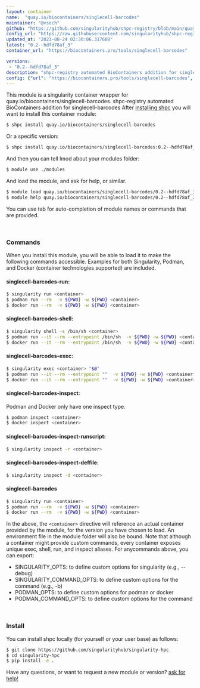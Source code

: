 ```yaml
---
layout: container
name:  "quay.io/biocontainers/singlecell-barcodes"
maintainer: "@vsoch"
github: "https://github.com/singularityhub/shpc-registry/blob/main/quay.io/biocontainers/singlecell-barcodes/container.yaml"
config_url: "https://raw.githubusercontent.com/singularityhub/shpc-registry/main/quay.io/biocontainers/singlecell-barcodes/container.yaml"
updated_at: "2023-08-24 02:30:06.317608"
latest: "0.2--hdfd78af_3"
container_url: "https://biocontainers.pro/tools/singlecell-barcodes"

versions:
 - "0.2--hdfd78af_3"
description: "shpc-registry automated BioContainers addition for singlecell-barcodes"
config: {"url": "https://biocontainers.pro/tools/singlecell-barcodes", "maintainer": "@vsoch", "description": "shpc-registry automated BioContainers addition for singlecell-barcodes", "latest": {"0.2--hdfd78af_3": "sha256:9d4c02a1269dde0d71797edf36af90ef02d9bd63587f1a5323274ac43c21ffd9"}, "tags": {"0.2--hdfd78af_3": "sha256:9d4c02a1269dde0d71797edf36af90ef02d9bd63587f1a5323274ac43c21ffd9"}, "docker": "quay.io/biocontainers/singlecell-barcodes"}
---
```


This module is a singularity container wrapper for quay.io/biocontainers/singlecell-barcodes.
shpc-registry automated BioContainers addition for singlecell-barcodes
After [installing shpc](#install) you will want to install this container module:


```bash
$ shpc install quay.io/biocontainers/singlecell-barcodes
```

Or a specific version:

```bash
$ shpc install quay.io/biocontainers/singlecell-barcodes:0.2--hdfd78af_3
```

And then you can tell lmod about your modules folder:

```bash
$ module use ./modules
```

And load the module, and ask for help, or similar.

```bash
$ module load quay.io/biocontainers/singlecell-barcodes/0.2--hdfd78af_3
$ module help quay.io/biocontainers/singlecell-barcodes/0.2--hdfd78af_3
```

You can use tab for auto-completion of module names or commands that are provided.

<br>

### Commands

When you install this module, you will be able to load it to make the following commands accessible.
Examples for both Singularity, Podman, and Docker (container technologies supported) are included.

#### singlecell-barcodes-run:

```bash
$ singularity run <container>
$ podman run --rm  -v ${PWD} -w ${PWD} <container>
$ docker run --rm  -v ${PWD} -w ${PWD} <container>
```

#### singlecell-barcodes-shell:

```bash
$ singularity shell -s /bin/sh <container>
$ podman run --it --rm --entrypoint /bin/sh  -v ${PWD} -w ${PWD} <container>
$ docker run --it --rm --entrypoint /bin/sh  -v ${PWD} -w ${PWD} <container>
```

#### singlecell-barcodes-exec:

```bash
$ singularity exec <container> "$@"
$ podman run --it --rm --entrypoint ""  -v ${PWD} -w ${PWD} <container> "$@"
$ docker run --it --rm --entrypoint ""  -v ${PWD} -w ${PWD} <container> "$@"
```

#### singlecell-barcodes-inspect:

Podman and Docker only have one inspect type.

```bash
$ podman inspect <container>
$ docker inspect <container>
```

#### singlecell-barcodes-inspect-runscript:

```bash
$ singularity inspect -r <container>
```

#### singlecell-barcodes-inspect-deffile:

```bash
$ singularity inspect -d <container>
```



#### singlecell-barcodes

```bash
$ singularity run <container>
$ podman run --rm  -v ${PWD} -w ${PWD} <container>
$ docker run --rm  -v ${PWD} -w ${PWD} <container>
```


In the above, the `<container>` directive will reference an actual container provided
by the module, for the version you have chosen to load. An environment file in the
module folder will also be bound. Note that although a container
might provide custom commands, every container exposes unique exec, shell, run, and
inspect aliases. For anycommands above, you can export:

 - SINGULARITY_OPTS: to define custom options for singularity (e.g., --debug)
 - SINGULARITY_COMMAND_OPTS: to define custom options for the command (e.g., -b)
 - PODMAN_OPTS: to define custom options for podman or docker
 - PODMAN_COMMAND_OPTS: to define custom options for the command

<br>

### Install

You can install shpc locally (for yourself or your user base) as follows:

```bash
$ git clone https://github.com/singularityhub/singularity-hpc
$ cd singularity-hpc
$ pip install -e .
```

Have any questions, or want to request a new module or version? [ask for help!](https://github.com/singularityhub/singularity-hpc/issues)